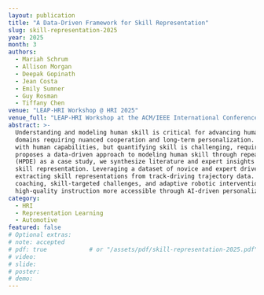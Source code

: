 ```yaml
---
layout: publication
title: "A Data-Driven Framework for Skill Representation"
slug: skill-representation-2025
year: 2025
month: 3
authors:
  - Mariah Schrum
  - Allison Morgan
  - Deepak Gopinath
  - Jean Costa
  - Emily Sumner
  - Guy Rosman
  - Tiffany Chen
venue: "LEAP-HRI Workshop @ HRI 2025"
venue_full: "LEAP-HRI Workshop at the ACM/IEEE International Conference on Human-Robot Interaction (HRI 2025)"
abstract: >-
  Understanding and modeling human skill is critical for advancing human-robot and human-AI interaction, particularly in
  domains requiring nuanced cooperation and long-term personalization. Effective collaboration depends on aligning AI behavior
  with human capabilities, but quantifying skill is challenging, requiring both task knowledge and expert intuition. This work
  proposes a data-driven approach to modeling human skill through repeated interactions. Using high-performance driving education
  (HPDE) as a case study, we synthesize literature and expert insights to identify supervision signals for learning a robust
  skill representation. Leveraging a dataset of novice and expert drivers, we demonstrate the feasibility of automatically
  extracting skill representations from track-driving trajectory data. This foundation enables applications such as personalized
  coaching, skill-targeted challenges, and adaptive robotic interventions. Ultimately, we aim to democratize HPDE by making
  high-quality instruction more accessible through AI-driven personalization.
category:
  - HRI
  - Representation Learning
  - Automotive
featured: false
# Optional extras:
# note: accepted
# pdf: true            # or "/assets/pdf/skill-representation-2025.pdf"
# video:
# slide:
# poster:
# demo:
---
```


